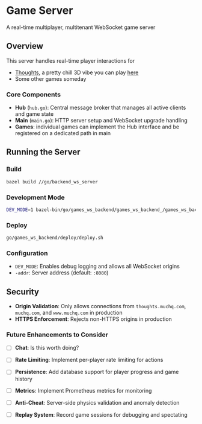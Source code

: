 # Game Server

A real-time multiplayer, multitenant WebSocket game server

## Overview
This server handles real-time player interactions for
- [Thoughts](../thoughts), a pretty chill 3D vibe you can play [here](https://muchq.com/thoughts)
- Some other games someday

### Core Components
- **Hub** (`hub.go`): Central message broker that manages all active clients and game state
- **Main** (`main.go`): HTTP server setup and WebSocket upgrade handling
- **Games**: individual games can implement the Hub interface and be registered on a dedicated path in main

## Running the Server

### Build
```bash
bazel build //go/backend_ws_server
```

### Development Mode
```bash
DEV_MODE=1 bazel-bin/go/games_ws_backend/games_ws_backend_/games_ws_backend
```

### Deploy
```bash
go/games_ws_backend/deploy/deploy.sh
```

### Configuration

- `DEV_MODE`: Enables debug logging and allows all WebSocket origins
- `-addr`: Server address (default: `:8080`)

## Security

- **Origin Validation**: Only allows connections from `thoughts.muchq.com`, `muchq.com`, and `www.muchq.com` in production
- **HTTPS Enforcement**: Rejects non-HTTPS origins in production

### Future Enhancements to Consider
- [ ] **Chat**: Is this worth doing?
- [ ] **Rate Limiting**: Implement per-player rate limiting for actions
- [ ] **Persistence**: Add database support for player progress and game history
- [ ] **Metrics**: Implement Prometheus metrics for monitoring
- [ ] **Anti-Cheat**: Server-side physics validation and anomaly detection
- [ ] **Replay System**: Record game sessions for debugging and spectating

